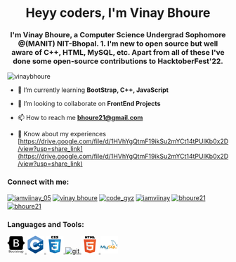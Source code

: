<h1 align="center">Heyy coders, I'm Vinay Bhoure</h1>
<h3 align="center">I'm Vinay Bhoure, a Computer Science Undergrad Sophomore @(MANIT) NIT-Bhopal. 1. I'm new to open source but well aware of C++, HTML, MySQL, etc. Apart from all of these I've done some open-source contributions to HacktoberFest'22.</h3>

<p align="left"> <img src="https://komarev.com/ghpvc/?username=vinaybhoure&label=Profile%20views&color=0e75b6&style=flat" alt="vinaybhoure" /> </p>

- 🌱 I’m currently learning **BootStrap, C++, JavaScript**

- 👯 I’m looking to collaborate on **FrontEnd Projects**

- 📫 How to reach me **bhoure21@gmail.com**

- 📄 Know about my experiences [https://drive.google.com/file/d/1HVhYgQtmF19ikSu2mYCt14tPUIKb0x2D/view?usp=share_link](https://drive.google.com/file/d/1HVhYgQtmF19ikSu2mYCt14tPUIKb0x2D/view?usp=share_link)

<h3 align="left">Connect with me:</h3>
<p align="left">
<a href="https://twitter.com/iamviinay_05" target="blank"><img align="center" src="https://raw.githubusercontent.com/rahuldkjain/github-profile-readme-generator/master/src/images/icons/Social/twitter.svg" alt="iamviinay_05" height="30" width="40" /></a>
<a href="https://linkedin.com/in/vinay bhoure" target="blank"><img align="center" src="https://raw.githubusercontent.com/rahuldkjain/github-profile-readme-generator/master/src/images/icons/Social/linked-in-alt.svg" alt="vinay bhoure" height="30" width="40" /></a>
<a href="https://instagram.com/code_gyz" target="blank"><img align="center" src="https://raw.githubusercontent.com/rahuldkjain/github-profile-readme-generator/master/src/images/icons/Social/instagram.svg" alt="code_gyz" height="30" width="40" /></a>
<a href="https://www.codechef.com/users/iamviinay" target="blank"><img align="center" src="https://cdn.jsdelivr.net/npm/simple-icons@3.1.0/icons/codechef.svg" alt="iamviinay" height="30" width="40" /></a>
<a href="https://codeforces.com/profile/bhoure21" target="blank"><img align="center" src="https://raw.githubusercontent.com/rahuldkjain/github-profile-readme-generator/master/src/images/icons/Social/codeforces.svg" alt="bhoure21" height="30" width="40" /></a>
<a href="https://www.leetcode.com/bhoure21" target="blank"><img align="center" src="https://raw.githubusercontent.com/rahuldkjain/github-profile-readme-generator/master/src/images/icons/Social/leet-code.svg" alt="bhoure21" height="30" width="40" /></a>
</p>

<h3 align="left">Languages and Tools:</h3>
<p align="left"> <a href="https://getbootstrap.com" target="_blank" rel="noreferrer"> <img src="https://raw.githubusercontent.com/devicons/devicon/master/icons/bootstrap/bootstrap-plain-wordmark.svg" alt="bootstrap" width="40" height="40"/> </a> <a href="https://www.w3schools.com/cpp/" target="_blank" rel="noreferrer"> <img src="https://raw.githubusercontent.com/devicons/devicon/master/icons/cplusplus/cplusplus-original.svg" alt="cplusplus" width="40" height="40"/> </a> <a href="https://www.w3schools.com/css/" target="_blank" rel="noreferrer"> <img src="https://raw.githubusercontent.com/devicons/devicon/master/icons/css3/css3-original-wordmark.svg" alt="css3" width="40" height="40"/> </a> <a href="https://git-scm.com/" target="_blank" rel="noreferrer"> <img src="https://www.vectorlogo.zone/logos/git-scm/git-scm-icon.svg" alt="git" width="40" height="40"/> </a> <a href="https://www.w3.org/html/" target="_blank" rel="noreferrer"> <img src="https://raw.githubusercontent.com/devicons/devicon/master/icons/html5/html5-original-wordmark.svg" alt="html5" width="40" height="40"/> </a> <a href="https://www.mysql.com/" target="_blank" rel="noreferrer"> <img src="https://raw.githubusercontent.com/devicons/devicon/master/icons/mysql/mysql-original-wordmark.svg" alt="mysql" width="40" height="40"/> </a> </p>
